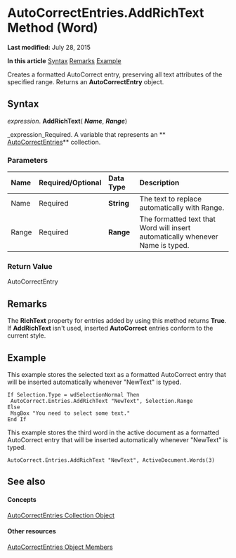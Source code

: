 
# AutoCorrectEntries.AddRichText Method (Word)

 **Last modified:** July 28, 2015

 **In this article**
 [Syntax](#sectionSection0)
 [Remarks](#sectionSection1)
 [Example](#sectionSection2)


Creates a formatted AutoCorrect entry, preserving all text attributes of the specified range. Returns an  **AutoCorrectEntry** object.


## Syntax
<a name="sectionSection0"> </a>

 _expression_. **AddRichText**( **_Name_**,  **_Range_**)

 _expression_Required. A variable that represents an  ** [AutoCorrectEntries](3823f96c-f600-d279-2592-253025ad63ff.md)** collection.


### Parameters



|**Name**|**Required/Optional**|**Data Type**|**Description**|
|:-----|:-----|:-----|:-----|
|Name|Required| **String**|The text to replace automatically with Range.|
|Range|Required| **Range**|The formatted text that Word will insert automatically whenever Name is typed.|

### Return Value

AutoCorrectEntry


## Remarks
<a name="sectionSection1"> </a>

The  **RichText** property for entries added by using this method returns **True**. If  **AddRichText** isn't used, inserted **AutoCorrect** entries conform to the current style.


## Example
<a name="sectionSection2"> </a>

This example stores the selected text as a formatted AutoCorrect entry that will be inserted automatically whenever "NewText" is typed.


```
If Selection.Type = wdSelectionNormal Then 
 AutoCorrect.Entries.AddRichText "NewText", Selection.Range 
Else 
 MsgBox "You need to select some text." 
End If
```

This example stores the third word in the active document as a formatted AutoCorrect entry that will be inserted automatically whenever "NewText" is typed.




```
AutoCorrect.Entries.AddRichText "NewText", ActiveDocument.Words(3)
```


## See also
<a name="sectionSection2"> </a>


#### Concepts


 [AutoCorrectEntries Collection Object](3823f96c-f600-d279-2592-253025ad63ff.md)
#### Other resources


 [AutoCorrectEntries Object Members](bc7d11ff-7678-d60b-9cf9-b03b1881e5f6.md)
